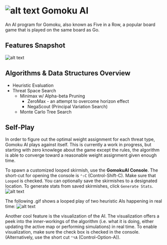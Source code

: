 #  ![alt text](https://github.com/JiaxinDai/GomokuAI/blob/master/Gomoku%20AI%20macOS/Resources/Assets.xcassets/AppIcon.appiconset/icon_128x128.png "GomokuAI App Icon") Gomoku AI
An AI program for Gomoku, also known as Five in a Row, a popular board game that is played on the same board as Go.

## Features Snapshot
![alt text](https://github.com/JiaxinDai/GomokuAI/blob/master/Gomoku%20AI%20macOS/Resources/Screenshots/all-features.png "Features Snapshot")

## Algorithms & Data Structures Overview
- Heuristic Evaluation
- Threat Space Search
    - Minimax w/ Alpha-beta Pruning 
        - ZeroMax - an attempt to overcome horizon effect
        - NegaScout (Principal Variation Search)
    - Monte Carlo Tree Search

## Self-Play
In order to figure out the optimal weight assignment for each threat type, Gomoku AI plays against itself. This is currently a work in progress, but starting with zero knowlege about the game except the rules, the algorithm is able to converge toward a reasonable weight assignment given enough time. 

To spawn a customized looped skirmish, use the **GomokuAI Console**. The short-cut for opening the console is `⌃⇧C` (Control-Shift-C). Make sure that `Looped` is checked. You can optionally save the skirmishes to a designated location. To generate stats from saved skirmishes, click `Generate Stats`. 
![alt text](https://github.com/JiaxinDai/GomokuAI/blob/master/Gomoku%20AI%20macOS/Resources/Screenshots/console.png "Console Screenshot")

The following .gif shows a looped play of two heuristic AIs happening in real time:
![alt text](https://github.com/JiaxinDai/GomokuAI/blob/master/Gomoku%20AI%20macOS/Resources/Screenshots/self-play.gif)

Another cool feature is the visualization of the AI. The visualization offers a peek into the inner-workings of the algorithm (i.e. what it is doing, either updating the active map or performing simulations) in real time. To enable visualization, make sure the check box is checked in the console. (Alternatively, use the short cut `⌃⌥A` (Control-Option-A)).



